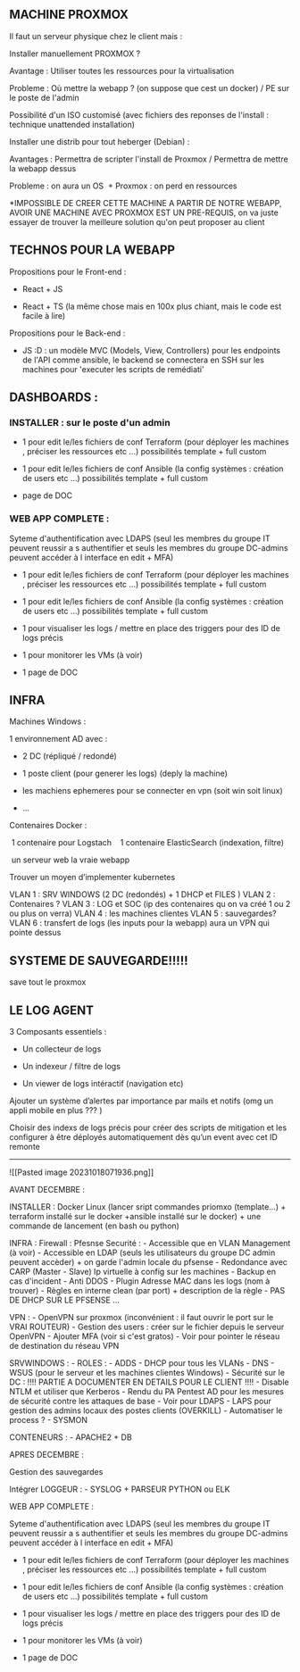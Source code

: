 ## MACHINE PROXMOX

  
Il faut un serveur physique chez le client mais :

 Installer manuellement PROXMOX ? 

 Avantage : Utiliser toutes les ressources pour la virtualisation

 Probleme : Où mettre la webapp ? (on suppose que cest un docker) / PE sur le poste de l'admin

 Possibilité d'un ISO customisé (avec fichiers des reponses de l'install : technique unattended installation)



 Installer une distrib pour tout heberger (Debian) : 

 Avantages : Permettra de scripter l'install de Proxmox / Permettra de mettre la webapp dessus

 Probleme : on aura un OS  + Proxmox : on perd en ressources



*IMPOSSIBLE DE CREER CETTE MACHINE A PARTIR DE NOTRE WEBAPP, AVOIR UNE MACHINE AVEC PROXMOX EST UN PRE-REQUIS, on va juste essayer de trouver la meilleure solution qu'on peut proposer au client

  
  

  
  
  

## TECHNOS POUR LA WEBAPP

  

Propositions pour le Front-end : 

- React + JS 

- React + TS (la même chose mais en 100x plus chiant, mais le code est facile à lire)

  

Propositions pour le Back-end :

- JS :D : un modèle MVC (Models, View, Controllers) pour les endpoints de l'API
comme ansible, le backend se connectera en SSH sur les machines pour 'executer les scripts de remédiati'
  

## DASHBOARDS : 

### INSTALLER : sur le poste d'un admin
 * 1 pour edit le/les fichiers de conf Terraform (pour déployer les machines , préciser les ressources etc …) possibilités template + full custom
    
- 1 pour edit le/les fichiers de conf Ansible (la config systèmes : création de users etc …) possibilités template + full custom

-  page de DOC


### WEB APP COMPLETE  :

Syteme d'authentification avec LDAPS (seul les membres du groupe IT peuvent reussir a s authentifier et seuls les membres du groupe DC-admins peuvent accéder à l interface en edit + MFA)

* 1 pour edit le/les fichiers de conf Terraform (pour déployer les machines , préciser les ressources etc …) possibilités template + full custom
    
- 1 pour edit le/les fichiers de conf Ansible (la config systèmes : création de users etc …) possibilités template + full custom

- 1 pour visualiser les logs / mettre en place des triggers pour des ID de logs précis
    
- 1 pour monitorer les VMs (à voir)
    
- 1 page de DOC
    

  


  
  
  
  
  
  

## INFRA

  

Machines Windows :

1 environnement AD avec : 

- 2 DC (répliqué / redondé)

- 1 poste client (pour generer les logs) (deply la machine)

* les machiens ephemeres pour se connecter en vpn (soit win soit linux)

- ...

  

Contenaires Docker : 

 1 contenaire pour Logstach
 
 1 contenaire ElasticSearch (indexation, filtre)

 un serveur web la vraie webapp
  

Trouver un moyen d’implementer kubernetes 

  
  
VLAN 1 : SRV WINDOWS (2 DC (redondés) + 1 DHCP et FILES ) 
VLAN 2 : Contenaires ? 
VLAN 3 : LOG et SOC (ip des contenaires qu on va créé 1 ou 2 ou plus on verra) 
VLAN 4 : les machines clientes 
VLAN 5 : sauvegardes? 
VLAN 6 : transfert de logs (les inputs pour la webapp) aura un VPN qui pointe dessus




## SYSTEME DE SAUVEGARDE!!!!!

save tout le proxmox
  







## LE LOG AGENT

  

3 Composants essentiels : 

  

- Un collecteur de logs 
    
- Un indexeur / filtre de logs
    
- Un viewer de logs intéractif (navigation etc)
    

  

Ajouter un système d’alertes par importance par mails et notifs (omg un appli mobile en plus ??? )


Choisir des indexs de logs précis pour créer des scripts de mitigation et les configurer à être déployés automatiquement dès qu’un event avec cet ID remonte




------------
![[Pasted image 20231018071936.png]]


    

AVANT DECEMBRE :

INSTALLER :
	Docker Linux (lancer sript commandes priomxo (template...) + terraform installé sur le docker +ansible installé sur le docker) + une commande de lancement (en bash ou python)

INFRA :
Firewall :  Pfesnse
	Securité : 
		- Accessible que en VLAN Management (à voir)
		- Accessible en LDAP (seuls les utilisateurs du groupe DC admin peuvent accèder) + on garde l'admin locale du pfsense
		- Redondance avec CARP (Master - Slave) Ip virtuelle à config sur les machines
		- Backup en cas d'incident
		- Anti DDOS 
		- Plugin Adresse MAC dans les logs (nom à trouver)
		- Règles en interne clean (par port) + description de la règle
		- PAS DE DHCP SUR LE PFSENSE
		...

VPN : 
	- OpenVPN sur proxmox (inconvénient : il faut ouvrir le port sur le VRAI ROUTEUR)
	- Gestion des users : créer sur le fichier depuis le serveur OpenVPN
	- Ajouter MFA (voir si c'est gratos)
	- Voir pour pointer le réseau de destination du réseau VPN

SRVWINDOWS :
	- ROLES : 
		- ADDS 
		- DHCP pour tous les VLANs
		- DNS 
		- WSUS (pour le serveur et les machines clientes Windows)
	- Sécurité sur le DC : 
		!!!! PARTIE A DOCUMENTER EN DETAILS POUR LE CLIENT !!!!
		- Disable NTLM et utiliser que Kerberos
		- Rendu du PA Pentest AD pour les mesures de sécurité contre les attaques de base
		- Voir pour LDAPS
		- LAPS pour gestion des admins locaux des postes clients (OVERKILL)
	- Automatiser le process ?
	- SYSMON

CONTENEURS :
	- APACHE2 + DB



APRES DECEMBRE :

Gestion des sauvegardes 

Intégrer LOGGEUR :
	- SYSLOG + PARSEUR PYTHON ou ELK 

WEB APP COMPLETE  :

Syteme d'authentification avec LDAPS (seul les membres du groupe IT peuvent reussir a s authentifier et seuls les membres du groupe DC-admins peuvent accéder à l interface en edit + MFA)

* 1 pour edit le/les fichiers de conf Terraform (pour déployer les machines , préciser les ressources etc …) possibilités template + full custom
    
- 1 pour edit le/les fichiers de conf Ansible (la config systèmes : création de users etc …) possibilités template + full custom

- 1 pour visualiser les logs / mettre en place des triggers pour des ID de logs précis
    
- 1 pour monitorer les VMs (à voir)
    
- 1 page de DOC